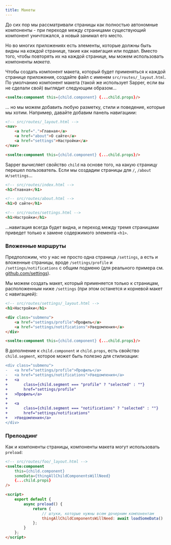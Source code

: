 ```yaml
---
title: Макеты
---
```


До сих пор мы рассматривали страницы как полностью автономные компоненты - при переходе между страницами существующий компонент уничтожался, а новый занимал его место.

Но во многих приложениях есть элементы, которые должны быть видны на *каждой* странице, такие как навигация или подвал. Вместо того, чтобы повторять их на каждой странице, мы можем использовать компоненты *макета*.

Чтобы создать компонент макета, который будет применяться к каждой странице приложения, создайте файл с именем `src/routes/_layout.html`. По умолчанию компонент макета (такой же использует Sapper, если вы не сделали свой) выглядит следующим образом...

```html
<svelte:component this={child.component} {...child.props}/>
```

... но мы можем добавить любую разметку, стили и поведение, которые мы хотим. Например, давайте добавим панель навигациии:

```html
<!-- src/routes/_layout.html -->
<nav>
	<a href=".">Главная</a>
	<a href="about">О сайте</a>
	<a href="settings">Настройки</a>
</nav>

<svelte:component this={child.component} {...child.props}/>
```

Sapper вычисляет свойство `child` на основе того, на какую страницу перешел пользователь. Если мы создадим страницы для `/`, `/about` и`/settings`...

```html
<!-- src/routes/index.html -->
<h1>Главная</h1>
```

```html
<!-- src/routes/about.html -->
<h1>О сайте</h1>
```

```html
<!-- src/routes/settings.html -->
<h1>Настройки</h1>
```
...навигация всегда будет видна, и переход между тремя страницами приведет только к замене содержимого элемента `<h1>`.

### Вложенные маршруты

Предположим, что у нас не просто одна страница `/settings`, а есть и вложенные страницы, вроде `/settings/profile` и `/settings/notifications` с общим подменю (для реального примера см. [github.com/settings](https://github.com/settings)).

Мы можем создать макет, который применяется только к страницам, расположенным ниже `/settings` (при этом останется и корневой макет с навигацией):

```html
<!-- src/routes/settings/_layout.html -->
<h1>Настройки</h1>

<div class="submenu">
	<a href="settings/profile">Профиль</a>
	<a href="settings/notifications">Уведомления</a>
</div>

<svelte:component this={child.component} {...child.props}/>
```

В дополнение к `child.component` и `child.props`, есть свойство `child.segment`, которое может быть полезно для стилизации:

```diff
<div class="submenu">
-	<a href="settings/profile">Профиль</a>
-	<a href="settings/notifications">Уведомления</a>
+	<a
+		class={child.segment === "profile" ? "selected" : ""}
+		href="settings/profile"
+	>Профиль</a>
+
+	<a
+		class={child.segment === "notifications" ? "selected" : ""}
+		href="settings/notifications"
+	>Уведомления</a>
</div>
```


### Прелоадинг

Как и компоненты страницы, компоненты макета могут использовать `preload`:

```html
<!-- src/routes/foo/_layout.html -->
<svelte:component
	this={child.component}
	someData={thingAllChildComponentsWillNeed}
	{...child.props}
/>

<script>
	export default {
		async preload() {
			return {
				// штуки, которые нужны всем дочерним компонентам
				thingAllChildComponentsWillNeed: await loadSomeData()
			};
		}
	};
</script>
```
